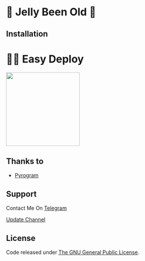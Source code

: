 # 🎥 Jelly Been Old 🤪

## Installation

# 🏃‍♂️ Easy Deploy 
<p><a href="https://heroku.com/deploy?template=https://github.com/SenuGamerBoy/-"> <img src="https://img.shields.io/badge/Deploy%20To%20Heroku-blueviolet?style=for-the-badge&logo=heroku" width="200""/></a></p>

## Thanks to 
* [Pyrogram](https://github.com/pyrogram/pyrogram)


## Support
Contact Me On [Telegram](https://t.me/contac_Robot)

[Update Channel](https://t.me/senuinfinity)

## License
Code released under [The GNU General Public License](LICENSE).
